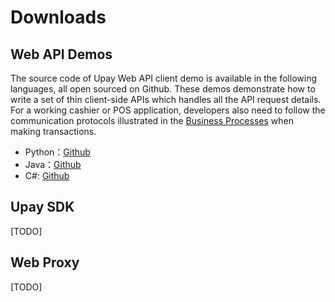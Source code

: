 # Downloads

## Web API Demos

The source code of Upay Web API client demo is available in the following languages, all open sourced on Github. These demos demonstrate how to write a set of thin client-side APIs which handles all the API request details. For a working cashier or POS application, developers also need to follow the communication protocols illustrated in the [Business Processes](api/business_processes.md) when making transactions.

* Python：[Github](https://github.com/WoSai/shouqianba-webapi-pythondemo)
* Java：[Github](https://github.com/WoSai/shouqianba-webapi-javademo)
* C#: [Github](https://github.com/WoSai/shouqianba-webapi-csharpdemo)

## Upay SDK

[TODO]

## Web Proxy

[TODO]